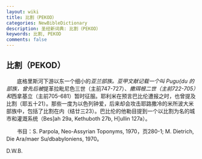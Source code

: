 ```yaml
---
layout: wiki
title: 比割（PEKOD）
categories: NewBibleDictionary
description: 圣经新词典: 比割（PEKOD）
keywords: 比割, PEKOD
comments: false
---
```


## 比割（PEKOD）

　　底格里斯河下游以东一个细小的*亚兰部族。亚甲文献记载一个叫 Pugu{du 的部族，曾先后被*提革拉毗尼色三世（主前747-727）、*撒珥根二世（主前722-705）和*西拿基立（主前705-681）暂时征服。耶利米在预言巴比伦遭报之时，也曾提及比割（耶五十21）。那些一度为以色列钟爱，后来却会攻击耶路撒冷的米所波大米部族中，包括了比割在内（结廿三23）。巴比伦的他勒目提到一个以比割为名的城市和灌溉系统（Bes]ah 29a, Kethuboth 27b, H]ullin 127a）。

　　书目：S. Parpola, Neo-Assyrian Toponyms, 1970，页280-1; M. Dietrich, Die Ara/maer Su/dbabyloniens, 1970。

D.W.B.








